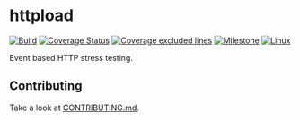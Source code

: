# httpload
[![Build](https://github.com/dobisel/httpload/actions/workflows/build.yml/badge.svg)](https://github.com/dobisel/httpload/actions/workflows/build.yml)
[![Coverage Status](https://coveralls.io/repos/github/dobisel/httpload/badge.svg)](https://coveralls.io/github/dobisel/httpload)
[![Coverage excluded lines](https://img.shields.io/github/search/dobisel/httpload/LCOV_EXCL_LINE)](https://github.com/dobisel/httpload/search?q=LCOV_EXCL_LINE&type=code)
[![Milestone](https://img.shields.io/github/milestones/progress/dobisel/httpload/1)](https://github.com/dobisel/httpload/milestone/1)
[![Linux](https://img.shields.io/badge/Linux-%3E%3D%203.19-blue?logo=linux&logoColor=white)](https://kernel.org)

Event based HTTP stress testing. 

## Contributing

Take a look at [CONTRIBUTING.md](CONTRIBUTING.md).


